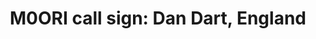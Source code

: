 ---
title: "M0ORI call sign: Dan Dart, England"
keywords:
  - dan
  - dart
  - radio
  - call
  - sign
  - ham
  - m0ori
  - yaesu
  - qrz
---